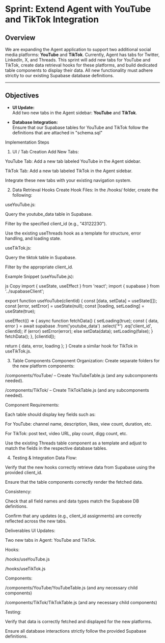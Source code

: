 # Sprint: Extend Agent with YouTube and TikTok Integration

## Overview
We are expanding the Agent application to support two additional social media platforms: **YouTube** and **TikTok**. Currently, Agent has tabs for Twitter, LinkedIn, X, and Threads. This sprint will add new tabs for YouTube and TikTok, create data retrieval hooks for these platforms, and build dedicated table components to display their data. All new functionality must adhere strictly to our existing Supabase database definitions.

---

## Objectives
- **UI Update:**  
  Add two new tabs in the Agent sidebar: **YouTube** and **TikTok**.

- **Database Integration:**  
  Ensure that our Supabase tables for YouTube and TikTok follow the definitions that are attached in "schema.sql"

Implementation Steps
1. UI / Tab Creation
Add New Tabs:

YouTube Tab:
Add a new tab labeled YouTube in the Agent sidebar.

TikTok Tab:
Add a new tab labeled TikTok in the Agent sidebar.

Integrate these new tabs with your existing navigation system.

2. Data Retrieval Hooks
Create Hook Files:
In the /hooks/ folder, create the following:

useYouTube.js:

Query the youtube_data table in Supabase.

Filter by the specified client_id (e.g., "43122230").

Use the existing useThreads hook as a template for structure, error handling, and loading state.

useTikTok.js:

Query the tiktok table in Supabase.

Filter by the appropriate client_id.

Example Snippet (useYouTube.js):

js
Copy
import { useState, useEffect } from 'react';
import { supabase } from '../supabaseClient';

export function useYouTube(clientId) {
  const [data, setData] = useState([]);
  const [error, setError] = useState(null);
  const [loading, setLoading] = useState(true);

  useEffect(() => {
    async function fetchData() {
      setLoading(true);
      const { data, error } = await supabase
        .from('youtube_data')
        .select('*')
        .eq('client_id', clientId);
      if (error) setError(error);
      else setData(data);
      setLoading(false);
    }
    fetchData();
  }, [clientId]);

  return { data, error, loading };
}
Create a similar hook for TikTok in useTikTok.js.

3. Table Components
Component Organization:
Create separate folders for the new platform components:

/components/YouTube/ – Create YouTubeTable.js (and any subcomponents needed).

/components/TikTok/ – Create TikTokTable.js (and any subcomponents needed).

Component Requirements:

Each table should display key fields such as:

For YouTube: channel name, description, likes, view count, duration, etc.

For TikTok: post text, video URL, play count, digg count, etc.

Use the existing Threads table component as a template and adjust to match the fields in the respective database tables.

4. Testing & Integration
Data Flow:

Verify that the new hooks correctly retrieve data from Supabase using the provided client_id.

Ensure that the table components correctly render the fetched data.

Consistency:

Check that all field names and data types match the Supabase DB definitions.

Confirm that any updates (e.g., client_id assignments) are correctly reflected across the new tabs.

Deliverables
UI Updates:

Two new tabs in Agent: YouTube and TikTok.

Hooks:

/hooks/useYouTube.js

/hooks/useTikTok.js

Components:

/components/YouTube/YouTubeTable.js (and any necessary child components)

/components/TikTok/TikTokTable.js (and any necessary child components)

Testing:

Verify that data is correctly fetched and displayed for the new platforms.

Ensure all database interactions strictly follow the provided Supabase definitions.